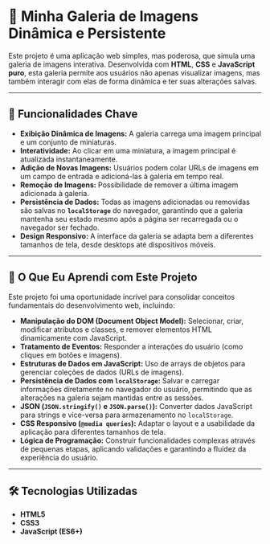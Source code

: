 # 📸 Minha Galeria de Imagens Dinâmica e Persistente

Este projeto é uma aplicação web simples, mas poderosa, que simula uma galeria de imagens interativa. Desenvolvida com **HTML**, **CSS** e **JavaScript puro**, esta galeria permite aos usuários não apenas visualizar imagens, mas também interagir com elas de forma dinâmica e ter suas alterações salvas.

---

## 🚀 Funcionalidades Chave

* **Exibição Dinâmica de Imagens:** A galeria carrega uma imagem principal e um conjunto de miniaturas.
* **Interatividade:** Ao clicar em uma miniatura, a imagem principal é atualizada instantaneamente.
* **Adição de Novas Imagens:** Usuários podem colar URLs de imagens em um campo de entrada e adicioná-las à galeria em tempo real.
* **Remoção de Imagens:** Possibilidade de remover a última imagem adicionada à galeria.
* **Persistência de Dados:** Todas as imagens adicionadas ou removidas são salvas no **`localStorage`** do navegador, garantindo que a galeria mantenha seu estado mesmo após a página ser recarregada ou o navegador ser fechado.
* **Design Responsivo:** A interface da galeria se adapta bem a diferentes tamanhos de tela, desde desktops até dispositivos móveis.

---

## 🧠 O Que Eu Aprendi com Este Projeto

Este projeto foi uma oportunidade incrível para consolidar conceitos fundamentais do desenvolvimento web, incluindo:

* **Manipulação do DOM (Document Object Model):** Selecionar, criar, modificar atributos e classes, e remover elementos HTML dinamicamente com JavaScript.
* **Tratamento de Eventos:** Responder a interações do usuário (como cliques em botões e imagens).
* **Estruturas de Dados em JavaScript:** Uso de arrays de objetos para gerenciar coleções de dados (URLs de imagens).
* **Persistência de Dados com `localStorage`:** Salvar e carregar informações diretamente no navegador do usuário, permitindo que as alterações na galeria sejam mantidas entre as sessões.
* **JSON (`JSON.stringify()` e `JSON.parse()`):** Converter dados JavaScript para strings e vice-versa para armazenamento no `localStorage`.
* **CSS Responsivo (`@media queries`):** Adaptar o layout e a usabilidade da aplicação para diferentes tamanhos de tela.
* **Lógica de Programação:** Construir funcionalidades complexas através de pequenas etapas, aplicando validações e garantindo a fluidez da experiência do usuário.

---

## 🛠️ Tecnologias Utilizadas

* **HTML5**
* **CSS3**
* **JavaScript (ES6+)**
